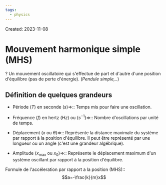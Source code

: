 ```yaml
---
tags:
  - physics
---
```

Created: 2023-11-08

# Mouvement harmonique simple (MHS)
?
Un mouvement oscillatoire qui s'effectue de part et d'autre d'une position d'équilibre (pas de perte d'énergie). (*Pendule simple,..*)
<!--SR:!2023-11-24,1,130-->

## Définition de quelques grandeurs
- Période ($T$) en seconde ($s$)=>:: Temps mis pour faire une oscillation.
<!--SR:!2023-12-08,15,250-->
- Fréquence ($f$) en hertz ($Hz$) ou ($s^{-1}$)=>:: Nombre d'oscillations par unité de temps.
<!--SR:!2023-11-24,7,250-->
- Déplacement ($x$ ou $\theta$)=>:: Représente la distance maximale du système par rapport à la position d'équilibre. Il peut être représenté par une longueur ou un angle (c'est une grandeur algébrique).
<!--SR:!2023-12-06,14,230-->
- Amplitude ($x_{\text{max}}$ ou $x_{0}$)=>:: Représente le déplacement maximum d'un système oscillant par rapport à la position d'équilibre.
<!--SR:!2023-12-07,14,250-->

Formule de l'accéleration par rapport a la position (MHS)::$$a=-\frac{k}{m}x$$
<!--SR:!2023-11-27,5,239-->
